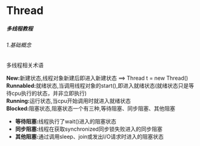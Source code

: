 # Thread
<h5>多线程教程</h5>
<h6>1.基础概念</h6>
<p>
	<h7>多线程相关术语</h7>
	<p>
		<b>New:</b>新建状态,线程对象新建后即进入新建状态 ==> Thread t = new Thread()<br>
		<b>Runnabled:</b>就绪状态,当调用线程对象的start(),即进入就绪状态(就绪状态只是等待cpu执行的状态，并非立即执行)<br>
		<b>Running:</b>运行状态,当cpu开始调用时就进入就绪状态<br>
		<b>Blocked:</b>阻塞状态,阻塞状态一个有三种,等待阻塞、同步阻塞、其他阻塞
		<ul>
			<li>
				<strong>等待阻塞:</strong>线程执行了wait()进入的阻塞状态
			</li>
			<li>
				<strong>同步阻塞:</strong>线程在获取synchronized同步锁失败进入的同步阻塞
			</li>
			<li>
				<strong>其他阻塞:</strong>通过调用sleep、join或发出I/O请求时进入的阻塞状态
			</li>
		</ul>
	</p>
	
</p>
